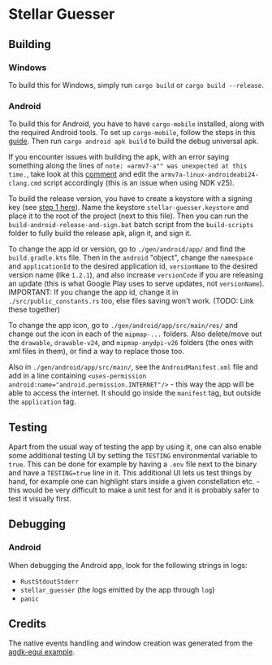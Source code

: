 # Stellar Guesser

## Building
### Windows
To build this for Windows, simply run `cargo build` or `cargo build --release`.

### Android
To build this for Android, you have to have `cargo-mobile` installed, along with the required Android tools. To set up `cargo-mobile`, follow the steps in this [guide](https://hackmd.io/XIcEwk4GSxy8APZhSa0UnA). Then run `cargo android apk build` to build the debug universal apk.

If you encounter issues with building the apk, with an error saying something along the lines of `note: =armv7-a"" was unexpected at this time.`, take look at this [comment](https://github.com/android/ndk/issues/1856#issuecomment-1542248775) and edit the `armv7a-linux-androideabi24-clang.cmd` script accordingly (this is an issue when using NDK v25).

To build the release version, you have to create a keystore with a signing key (see [step 1 here](https://stackoverflow.com/a/40064199)). Name the keystore `stellar-guesser.keystore` and place it to the root of the project (next to this file). Then you can run the `build-android-release-and-sign.bat` batch script from the `build-scripts` folder to fully build the release apk, align it, and sign it.

To change the app id or version, go to `./gen/android/app/` and find the `build.gradle.kts` file. Then in the `android` "object", change the `namespace` and `applicationId` to the desired application id, `versionName` to the desired version name (like `1.2.1`), and also increase `versionCode` if you are releasing an update (this is what Google Play uses to serve updates, not `versionName`). IMPORTANT: If you change the app id, change it in `./src/public_constants.rs` too, else files saving won't work. (TODO: Link these together)

To change the app icon, go to `./gen/android/app/src/main/res/` and change out the icon in each of the `mipmap-...` folders. Also delete/move out the `drawable`, `drawable-v24`, and `mipmap-anydpi-v26` folders (the ones with xml files in them), or find a way to replace those too.

Also in `./gen/android/app/src/main/`, see the `AndroidManifest.xml` file and add in a line containing `<uses-permission android:name="android.permission.INTERNET"/>` - this way the app will be able to access the internet. It should go inside the `manifest` tag, but outside the `application` tag.

## Testing
Apart from the usual way of testing the app by using it, one can also enable some additional testing UI by setting the `TESTING` environmental variable to `true`. This can be done for example by having a `.env` file next to the binary and have a `TESTING=true` line in it. This additional UI lets us test things by hand, for example one can highlight stars inside a given constellation etc. - this would be very difficult to make a unit test for and it is probably safer to test it visually first.

## Debugging
### Android
When debugging the Android app, look for the following strings in logs:
 - `RustStdoutStderr`
 - `stellar_guesser` (the logs emitted by the app through `log`)
 - `panic`

## Credits
The native events handling and window creation was generated from the [agdk-egui example](https://github.com/rust-mobile/rust-android-examples).